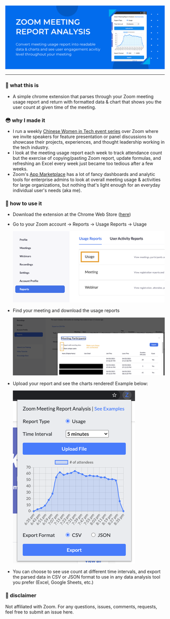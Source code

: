 ![Header](./assets/img/Zoom%20Marquee%20Promo%201400X560.png)

---
### :eyes: what this is
* A simple chrome extension that parses through your Zoom meeting usage report and return with formatted data & chart that shows you the user count at given time of the meeting. 

### :flushed: why I made it

* I run a weekly [Chinese Women in Tech event series](https://www.youtube.com/channel/UCUx6aQyNdef53p1prVerXzA/about) over Zoom where we invite speakers for feature presentation or panel discussions to showcase their projects, experiences, and thought leadership working in the tech industry. 
* I look at the meeting usage report each week to track attendance count but the exercise of copying/pasting Zoom report, update formulas, and refreshing an Excel every week just became too tedious after a few weeks. 
* Zoom's [App Marketplace](https://marketplace.zoom.us/) has a lot of fancy dashboards and analytic tools for enterprise admins to look at overall meeting usage & activities for large organizations, but nothing that's light enough for an everyday individual user's needs (aka me). 

### :rocket: how to use it

* Download the extension at the Chrome Web Store ([here](https://chrome.google.com/webstore/detail/zoom-meeting-report-analy/bpepajnpjedkmjjfnifgnbenmeiejmlj?hl=en&authuser=0))
* Go to your Zoom account → Reports → Usage Reports → Usage
  
  ![find report](./assets/screenshot/find_report.png)

* Find your meeting and download the usage reports

  ![find report](./assets/screenshot/download_report.png)

* Upload your report and see the charts rendered! Example below: 
  
  ![example](./assets/screenshot/example.png)

* You can choose to see use count at different time intervals, and export the parsed data in CSV or JSON format to use in any data analysis tool you prefer (Excel, Google Sheets, etc.)

### :bookmark: disclaimer
Not affiliated with Zoom. For any questions, issues, comments, requests, feel free to submit an issue here.
